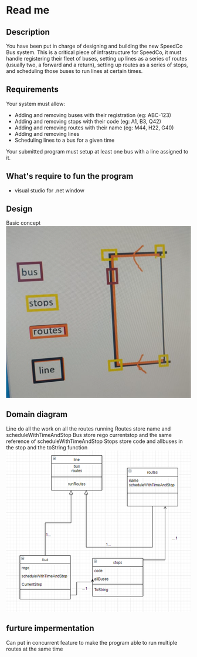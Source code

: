 # Read me

## Description

You have been put in charge of designing and building the new SpeedCo Bus
system. This is a critical piece of infrastructure for SpeedCo, it must handle
registering their fleet of buses, setting up lines as a series of routes
(usually two, a forward and a return), setting up routes as a series of stops,
and scheduling those buses to run lines at certain times.

## Requirements

Your system must allow:
  - Adding and removing buses with their registration (eg: ABC-123)
  - Adding and removing stops with their code (eg: A1, B3, Q42)
  - Adding and removing routes with their name (eg: M44, H22, G40)
  - Adding and removing lines
  - Scheduling lines to a bus for a given time

Your submitted program must setup at least one bus with a line assigned to it.

## What's require to fun the program 
- visual studio for .net window

## Design
Basic concept 
![Image1](./bin/concept.png)
## Domain diagram
Line do all the work on all the routes running
Routes store name and scheduleWithTimeAndStop
Bus store rego currentstop and the same reference of scheduleWithTimeAndStop
Stops store code and allbuses in the stop and the toString function
![Image1](./bin/domain_diagram.png)



## furture impermentation
Can put in concurrent feature to make the program able to run multiple routes at the same time